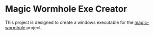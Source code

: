 # Magic Wormhole Exe Creator

This project is designed to create a windows executable for the
[magic-wormhole](https://github.com/magic-wormhole/magic-wormhole) project.

